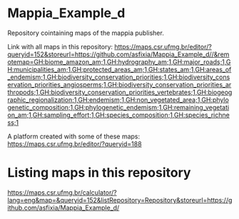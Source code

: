 # Mappia_Example_d
Repository cointaining maps of the mappia publisher.

Link with all maps in this repository: https://maps.csr.ufmg.br/editor/?queryid=152&storeurl=https://github.com/asfixia/Mappia_Example_d//&remotemap=GH:biome_amazon_am;1,GH:hydrography_am;1,GH:major_roads;1,GH:municipalities_am;1,GH:protected_areas_am;1,GH:states_am;1,GH:areas_of_endemism;1,GH:biodiversity_conservation_priorities;1,GH:biodiversity_conservation_priorities_angiosperms;1,GH:biodiversity_conservation_priorities_arthropods;1,GH:biodiversity_conservation_priorities_vertebrates;1,GH:biogeographic_regionalization;1,GH:endemism;1,GH:non_vegetated_area;1,GH:phylogenetic_composition;1,GH:phylogenetic_endemism;1,GH:remaining_vegetation_am;1,GH:sampling_effort;1,GH:species_composition;1,GH:species_richness;1

A platform created with some of these maps: https://maps.csr.ufmg.br/editor/?queryid=188

# Listing maps in this repository

https://maps.csr.ufmg.br/calculator/?lang=eng&map=&queryid=152&listRepository=Repository&storeurl=https://github.com/asfixia/Mappia_Example_d/
